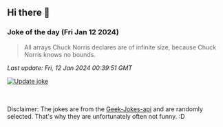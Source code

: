 ## Hi there 👋

### Joke of the day (Fri Jan 12 2024)
<!-- joke -->
>All arrays Chuck Norris declares are of infinite size, because Chuck Norris knows no bounds.
<!-- /joke -->

*Last update: Fri, 12 Jan 2024 00:39:51 GMT*

[![Update joke](https://github.com/nclskfm/nclskfm/actions/workflows/joke.yml/badge.svg)](https://github.com/nclskfm/nclskfm/actions/workflows/joke.yml)

<br><br>
Disclaimer: The jokes are from the [Geek-Jokes-api](https://github.com/sameerkumar18/geek-joke-api) and are randomly selected. That's why they are unfortunately often not funny. :D
